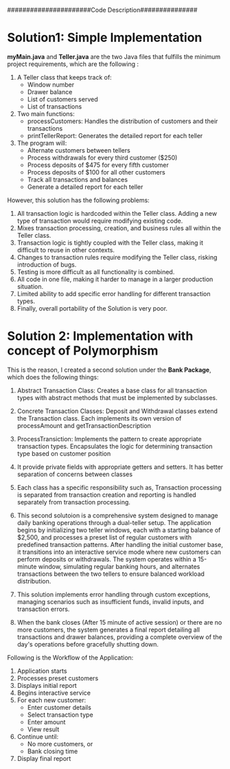 
######################Code Description###############

# Solution1: Simple Implementation
**myMain.java** and **Teller.java** are the two Java files that fulfills the minimum project requirements, which are the following : 
1. A Teller class that keeps track of:
    - Window number
    - Drawer balance
    - List of customers served
    - List of transactions
2. Two main functions:
    - processCustomers: Handles the distribution of customers and their transactions
    - printTellerReport: Generates the detailed report for each teller
3. The program will:
    - Alternate customers between tellers
    - Process withdrawals for every third customer ($250)
    - Process deposits of $475 for every fifth customer
    - Process deposits of $100 for all other customers
    - Track all transactions and balances
    - Generate a detailed report for each teller

However, this solution has the following problems:
1. All transaction logic is hardcoded within the Teller class. Adding a new type of transaction would require modifying existing code.
2. Mixes transaction processing, creation, and business rules all within the Teller class.
3. Transaction logic is tightly coupled with the Teller class, making it difficult to reuse in other contexts.
4. Changes to transaction rules require modifying the Teller class, risking introduction of bugs.
5. Testing is more difficult as all functionality is combined.
6. All code in one file, making it harder to manage in a larger production situation.
7. Limited ability to add specific error handling for different transaction types.
8. Finally, overall portability of the Solution is very poor.
   
# Solution 2: Implementation with concept of Polymorphism
This is the reason, I created a second solution under the **Bank Package**, which does the following things:

1. Abstract Transaction Class: Creates a base class for all transaction types with abstract methods that must be implemented by subclasses.

2. Concrete Transaction Classes: Deposit and Withdrawal classes extend the Transaction class. Each implements its own version of processAmount and getTransactionDescription

3. ProcessTransiction: Implements the pattern to create appropriate transaction types. Encapsulates the logic for determining transaction type based on customer position

4. It provide private fields with appropriate getters and setters. It has better separation of concerns between classes

5. Each class has a specific responsibility such as, Transaction processing is separated from transaction creation and reporting is handled separately from transaction processing. 

6. This second solutoion is a comprehensive system designed to manage daily banking operations through a dual-teller setup. The application begins by initializing two teller windows, each with a starting balance of $2,500, and processes a preset list of regular customers with predefined transaction patterns. After handling the initial customer base, it transitions into an interactive service mode where new customers can perform deposits or withdrawals. The system operates within a 15-minute window, simulating regular banking hours, and alternates transactions between the two tellers to ensure balanced workload distribution.

7. This solution implements error handling through custom exceptions, managing scenarios such as insufficient funds, invalid inputs, and transaction errors. 

8. When the bank closes (After 15 minute of active session) or there are no more customers, the system generates a final report detailing all transactions and drawer balances, providing a complete overview of the day's operations before gracefully shutting down. 

Following is the Workflow of the Application: 

   1. Application starts
   2. Processes preset customers
   3. Displays initial report
   4. Begins interactive service
   5. For each new customer:
      - Enter customer details
      - Select transaction type
      - Enter amount
      - View result
   6. Continue until:
      - No more customers, or
      - Bank closing time
   7. Display final report

